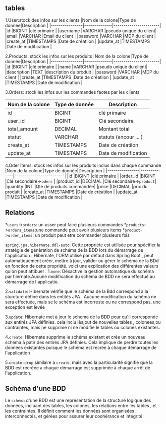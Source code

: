 ## tables 
1.User:stock des infos sur les clients
|Nom de la colone|Type de donnée|Description            |
|----------------|--------------|-----------------------|
|id              |BIGINT        |clé primaire           |
|username        |VARCHAR       |pseudo unique du client|
|email           |VARCHAR       |Email du client        |
|password        |VARCHAR       |MDP du client          |
|create_at       |TIMESTAMPS    |Date de créatiion      |
|update_at       |TIMESTAMPS    |Date de modification   |



2.Products: stock les infos sur les produits
|Nom de la colone|Type de donnée|Description            |
|----------------|--------------|-----------------------|
|id              |BIGINT        |clé primaire           |
|name            |VARCHAR       |pseudo unique du client|
|description     |TEXT          |description du produit |
|password        |VARCHAR       |MDP du client          |
|create_at       |TIMESTAMPS    |Date de créatiion      |
|update_at       |TIMESTAMPS    |Date de modification   |



3.Orders: stock les infos sur les commandes faotes par les clients

|Nom de la colone|Type de donnée|Description            |
|----------------|--------------|-----------------------|
|id              |BIGINT        |clé primaire           |
|user_id         |BIGINT        |Clé secondaire         |
|total_amount    |DECIMAL       |Montant total          |
|statut          |VARCHAR       |statuts (encour ... )   |
|create_at       |TIMESTAMPS    |Date de créatiion      |
|update_at       |TIMESTAMPS    |Date de modification   |




4.Oder Items: stock les infos sur les produits inclus dans chaque commande
|Nom de la colone|Type de donnée|Description              |
|----------------|--------------|-------------------------|
|id              |BIGINT        |clé primaire             |
|order_id        |BIGINT        |Clé secondaire=>`oders`  |
|product_id      |DECIMAL       |Clé secondaire=>`product`|
|quantity        |INT           |Qté de produits commandée|
|price           |DECIMAL       |prix du produit          |
|create_at       |TIMESTAMPS    |Date de créatiion        |
|update_at       |TIMESTAMPS    |Date de modification     |


## Relations

*`users`->`orders`: un usser peut faire plusieurs commandes
*`products`->`orders_items`:une commande peut avoir plusieurs items *`product`->`order_items`: un produit peut etre commander plusieurs fois

`spring.jpa.hibernate.ddl-auto`:
Cette propriéte est utilisée pour spécifier la stratégie de génèration de schéma de la BDD lors du démarrage de l'application .
Hibernate, l'ORM utilisé par défaut dans Spring Boot , peut automatiquement créer, mettre à jour, valider ou gérer le schéma de la BDd en fonction de cette propriété. 
voici une explication des différentes valeurs qu'on peut attibuer :
1.`none`: Désactive la gestion automatique du schéma par hiernate.Aucune modification du schéma de BDD ne sera effectué au démarrage de l'applicatio.

2.`validate`: Hibernate vérifie que le schéma de la Bdd correspond à la sturcture défine dans les entités JPA . Aucune modification du schéma ne sera effectuée, mais se le schéma est incorreste ou ne correspond pas, une exception est levée

3.`update`: Hibernate met à jour le schema de la BDD pour qu'il corresponde aux entirés JPA définies. cela inclu lèajout de nouvelles tables , colonees,ou contraintes, mais ne supprime ni ne modifie le tables ou colones existantes.

4.`create`: Hibernate supprime le schéma existant et crée un nouveau schéma à patir des entirés JPA définies. Cela implique de perdre toutes les données existantes puisque le schéma est recrée à chaque démarrage de l'application

5.`create-drop`:similaire a `create`, mais avec la particularité signifie que la BDD est recréée a chaque démarrage est supprimée à chaque arrêt de l'application.

## Schéma d'une BDD

Le `schéma` d'une BDD est une représentation de la structure logique des données, incluant des tables, les colones, les relations entre les tables , et les contraintes. Il définit comment les données sont organisées , interconnectés, et gérées pour assurer leur coohérance et intégrité.